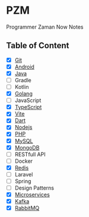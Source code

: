 # PZM

Programmer Zaman Now Notes

## Table of Content

- [x] [Git](Git)
- [x] [Android](Android)
- [x] [Java](Java)
- [ ] Gradle
- [ ] Kotlin
- [x] [Golang](Golang)
- [ ] JavaScript
- [x] [TypeScript](TypeScript)
- [x] [Vite](Vite)
- [x] [Dart](Dart)
- [x] [Nodejs](Nodejs)
- [x] [PHP](PHP)
- [x] [MySQL](MySQL)
- [x] [MongoDB](MongoDB)
- [ ] RESTfull API
- [ ] Docker
- [x] [Redis](Redis)
- [ ] Laravel
- [ ] Spring
- [ ] Design Patterns
- [x] [Microservices](Microservices)
- [x] [Kafka](Kafka)
- [x] [RabbitMQ](RabbitMQ)
